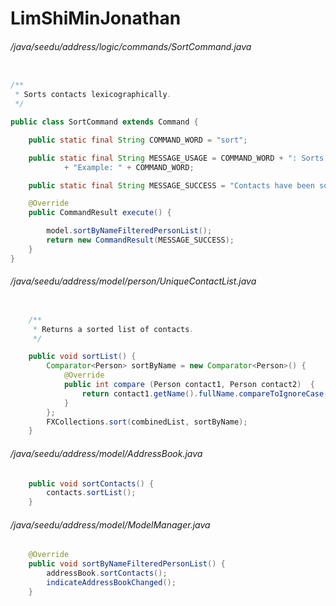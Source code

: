 # LimShiMinJonathan
###### /java/seedu/address/logic/commands/SortCommand.java
``` java

/**
 * Sorts contacts lexicographically.
 */

public class SortCommand extends Command {

    public static final String COMMAND_WORD = "sort";

    public static final String MESSAGE_USAGE = COMMAND_WORD + ": Sorts contacts lexicographically "
            + "Example: " + COMMAND_WORD;

    public static final String MESSAGE_SUCCESS = "Contacts have been sorted!";

    @Override
    public CommandResult execute() {

        model.sortByNameFilteredPersonList();
        return new CommandResult(MESSAGE_SUCCESS);
    }
}

```
###### /java/seedu/address/model/person/UniqueContactList.java
``` java

    /**
     * Returns a sorted list of contacts.
     */

    public void sortList() {
        Comparator<Person> sortByName = new Comparator<Person>() {
            @Override
            public int compare (Person contact1, Person contact2)  {
                return contact1.getName().fullName.compareToIgnoreCase(contact2.getName().fullName);
            }
        };
        FXCollections.sort(combinedList, sortByName);
    }
```
###### /java/seedu/address/model/AddressBook.java
``` java
    public void sortContacts() {
        contacts.sortList();
    }
```
###### /java/seedu/address/model/ModelManager.java
``` java
    @Override
    public void sortByNameFilteredPersonList() {
        addressBook.sortContacts();
        indicateAddressBookChanged();
    }
```
